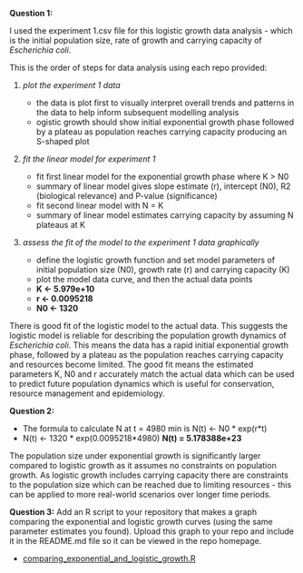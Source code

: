 **Question 1:** 

I used the experiment 1.csv file for this logistic growth data analysis - which is the initial population size, rate of growth and carrying capacity of _Escherichia coli_. 

This is the order of steps for data analysis using each repo provided:
1. _plot the experiment 1 data_
   - the data is plot first to visually interpret overall trends and patterns in the data to help inform subsequent modelling analysis
   - ogistic growth should show initial exponential growth phase followed by a plateau as population reaches carrying capacity producing an S-shaped plot
     
2. _fit the linear model for experiment 1_
   - fit first linear model for the exponential growth phase where K > N0
   - summary of linear model gives slope estimate (r), intercept (N0), R2 (biological relevance) and P-value (significance)
   - fit second linear model with N = K
   - summary of linear model estimates carrying capacity by assuming N plateaus at K
     
3. _assess the fit of the model to the experiment 1 data graphically_
   - define the logistic growth function and set model parameters of initial population size (N0), growth rate (r) and carrying capacity (K)
   - plot the model data curve, and then the actual data points
   - **K <- 5.979e+10**
   - **r <- 0.0095218**
   - **N0 <- 1320**

There is good fit of the logistic model to the actual data. This suggests the logistic model is reliable for describing the population growth dynamics of _Escherichia coli_. This means the data has a rapid initial exponential growth phase, followed by a plateau as the population reaches carrying capacity and resources become limited. The good fit means the estimated parameters K, N0 and r accurately match the actual data which can be used to predict future population dynamics which is useful for conservation, resource management and epidemiology.

**Question 2:** 
- The formula to calculate N at t = 4980 min is N(t) <- N0 * exp(r*t)
- N(t) <- 1320 * exp(0.0095218*4980)
**N(t) = 5.178388e+23**

The population size under exponential growth is significantly larger compared to logistic growth as it assumes no constraints on population growth. As logistic growth includes carrying capacity there are constraints to the population size which can be reached due to limiting resources - this can be applied to more real-world scenarios over longer time periods.


**Question 3:** Add an R script to your repository that makes a graph
comparing the exponential and logistic growth curves (using the same
parameter estimates you found). Upload this graph to your repo and
include it in the README.md file so it can be viewed in the repo
homepage.
- [comparing_exponential_and_logistic_growth.R](comparing_exponential_and_logistic_growth.R)

